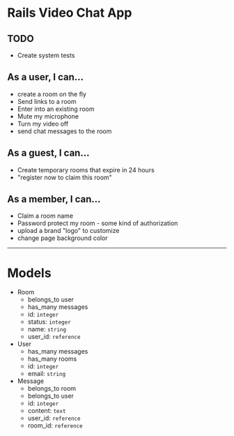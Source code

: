 # Rails Video Chat App

## TODO

* Create system tests

## As a user, I can...

* create a room on the fly
* Send links to a room
* Enter into an existing room
* Mute my microphone
* Turn my video off
* send chat messages to the room

## As a guest, I can...

* Create temporary rooms that expire in 24 hours
* "register now to claim this room"

## As a member, I can...

* Claim a room name
* Password protect my room - some kind of authorization
* upload a brand "logo" to customize
* change page background color

___

# Models

* Room
  - belongs_to user
  - has_many messages
  - id: `integer`
  - status: `integer`
  - name: `string`
  - user_id: `reference`
* User
  - has_many messages
  - has_many rooms
  - id: `integer`
  - email: `string`
* Message
  - belongs_to room
  - belongs_to user
  - id: `integer`
  - content: `text`
  - user_id: `reference`
  - room_id: `reference`
